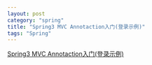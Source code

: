 ```yaml
---
layout: post
category: "spring"
title: "Spring3 MVC Annotaction入门(登录示例)"
tags: "Spring"
---
```


[Spring3 MVC Annotaction入门(登录示例)](http://liuzidong.iteye.com/blog/899420)


